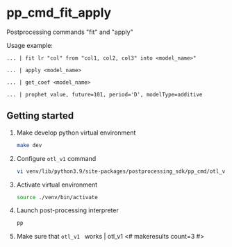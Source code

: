 # pp_cmd_fit_apply
Postprocessing commands "fit" and "apply"

Usage example:  
```
... | fit lr "col" from "col1, col2, col3" into <model_name>"
```  
```
... | apply <model_name>
```  
```
... | get_coef <model_name>
```
```
... | prophet value, future=101, period='D', modelType=additive
```

## Getting started
1. Make develop python virtual environment
    ```bash
    make dev
    ```
2. Configure `otl_v1` command
    ```bash
    vi venv/lib/python3.9/site-packages/postprocessing_sdk/pp_cmd/otl_v1/config.ini
    ```
3. Activate virtual environment
   ```bash
   source ./venv/bin/activate
   ```
4. Launch post-processing interpreter
   ```bash
   pp
   ```
5. Make sure that `otl_v1 ` works
  | otl_v1 <# makeresults count=3 #>
